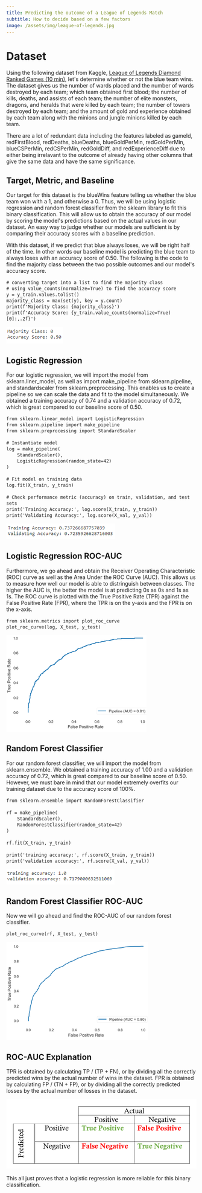 ```yaml
---
title: Predicting the outcome of a League of Legends Match
subtitle: How to decide based on a few factors
image: /assets/img/league-of-legends.jpg
---
```


# Dataset
Using the following dataset from Kaggle, [League of Legends Diamond Ranked Games (10 min)](https://www.kaggle.com/bobbyscience/league-of-legends-diamond-ranked-games-10-min), let's determine whether or not the blue team wins. The dataset gives us the number of wards placed and the number of wards destroyed by each team; which team obtained first blood; the number of kills, deaths, and assists of each team; the number of elite monsters, dragons, and heralds that were killed by each team; the number of towers destroyed by each team; and the amount of gold and experience obtained by each team along with the minions and jungle minions killed by each team.

There are a lot of redundant data including the features labeled as gameId, redFirstBlood, redDeaths, blueDeaths, blueGoldPerMin, redGoldPerMin, blueCSPerMin, redCSPerMin, redGoldDiff, and redExperienceDiff due to either being irrelavant to the outcome of already having other columns that give the same data and have the same significance.

## Target, Metric, and Baseline
Our target for this dataset is the blueWins feature telling us whether the blue team won with a 1, and otherwise a 0. Thus, we will be using logistic regression and random forest classifier from the sklearn library to fit this binary classification. This will allow us to obtain the accuracy of our model by scoring the model's predictions based on the actual values in our dataset. An easy way to judge whether our models are sufficient is by comparing their accuracy scores with a baseline prediction.

With this dataset, if we predict that blue always loses, we will be right half of the time. In other words our baseline model is predicting the blue team to always loses with an accuracy score of 0.50. The following is the code to find the majority class between the two possible outcomes and our model's accuracy score.
 
    # converting target into a list to find the majority class
    # using value_counts(normalize=True) to find the accuracy score
    y = y_train.values.tolist()
    majority_class = max(set(y), key = y.count)
    print(f'Majority Class: {majority_class}')
    print(f'Accuracy Score: {y_train.value_counts(normalize=True)[0]:,.2f}')

![League of Legends Majority Class and Its Accuracy Score](/assets/img/league-majority.png)

## Logistic Regression
For our logistic regression, we will import the model from sklearn.liner_model, as well as import make_pipeline from sklearn.pipeline, and standardscaler from sklearn.preprocessing. This enables us to create a pipeline so we can scale the data and fit to the model simultaneously. We obtained a training accuracy of 0.74 and a validation accuracy of 0.72, which is great compared to our baseline score of 0.50.

    from sklearn.linear_model import LogisticRegression
    from sklearn.pipeline import make_pipeline
    from sklearn.preprocessing import StandardScaler

    # Instantiate model
    log = make_pipeline(
        StandardScaler(),
        LogisticRegression(random_state=42)
    )

    # Fit model on training data
    log.fit(X_train, y_train)

    # Check performance metric (accuracy) on train, validation, and test sets
    print('Training Accuracy:', log.score(X_train, y_train))
    print('Validating Accuracy:', log.score(X_val, y_val))

![Logistic Regression Accuracy Scores](/assets/img/log-score.png)

## Logistic Regression ROC-AUC
Furthermore, we go ahead and obtain the Receiver Operating Characteristic (ROC) curve as well as the Area Under the ROC Curve (AUC). This allows us to measure how well our model is able to distringuish between classes. The higher the AUC is, the better the model is at predicting 0s as 0s and 1s as 1s. The ROC curve is plotted with the True Positive Rate (TPR) against the False Positive Rate (FPR), where the TPR is on the y-axis and the FPR is on the x-axis. 

    from sklearn.metrics import plot_roc_curve
    plot_roc_curve(log, X_test, y_test)

![Logistic Regression ROC Curve](/assets/img/log-roc-curve.png)

## Random Forest Classifier
For our random forest classifier, we will import the model from sklearn.ensemble. We obtained a training accuracy of 1.00 and a validation accuracy of 0.72, which is great compared to our baseline score of 0.50. However, we must bare in mind that our model extremely overfits our training dataset due to the accuracy score of 100%.

    from sklearn.ensemble import RandomForestClassifier

    rf = make_pipeline(
        StandardScaler(),
        RandomForestClassifier(random_state=42)
    )

    rf.fit(X_train, y_train)

    print('training accuracy:', rf.score(X_train, y_train))
    print('validation accuracy:', rf.score(X_val, y_val))

![Random Forest Accuracy Scores](/assets/img/rf-score.png)

## Random Forest Classifier ROC-AUC
Now we will go ahead and find the ROC-AUC of our random forest classifier. 

    plot_roc_curve(rf, X_test, y_test)

![Random Forest ROC Curve](/assets/img/rf-roc-curve.png)

## ROC-AUC Explanation
TPR is obtained by calculating TP / (TP + FN), or by dividing all the correctly predicted wins by the actual number of wins in the dataset. FPR is obtained by calculating FP / (TN + FP), or by dividing all the correctly predicted losses by the actual number of losses in the dataset.

![Actual Values Against Predicted Values](/assets/img/actual-predicted.png)

This all just proves that a logistic regression is more reliable for this binary classification.
